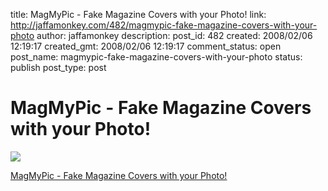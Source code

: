 title: MagMyPic - Fake Magazine Covers with your Photo!
link: http://jaffamonkey.com/482/magmypic-fake-magazine-covers-with-your-photo
author: jaffamonkey
description: 
post_id: 482
created: 2008/02/06 12:19:17
created_gmt: 2008/02/06 12:19:17
comment_status: open
post_name: magmypic-fake-magazine-covers-with-your-photo
status: publish
post_type: post

# MagMyPic - Fake Magazine Covers with your Photo!

![](http://www.magmypic.com/images/logo.gif)  
  
[MagMyPic - Fake Magazine Covers with your Photo!](http://www.magmypic.com/)